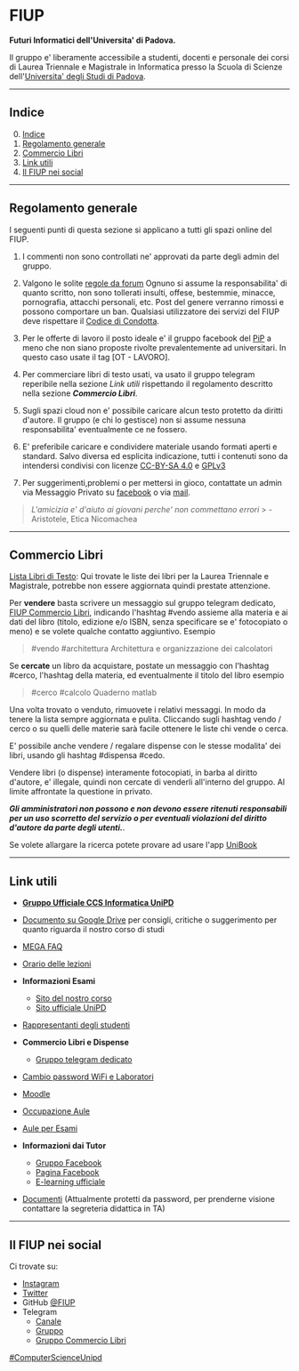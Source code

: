 # FIUP 
**Futuri Informatici dell'Universita' di Padova.** 

Il gruppo e' liberamente accessibile a studenti, docenti e personale dei corsi di Laurea Triennale e Magistrale in Informatica
presso la Scuola di Scienze dell'[Universita' degli Studi di Padova](https://www.unipd.it/). 

***

## Indice
0. [Indice](#indice)
1. [Regolamento generale](#regolamento-generale)  
2. [Commercio Libri](#commercio-libri)
3. [Link utili](#link-utili)
4. [Il FIUP nei social](#il-fiup-nei-social)


***

## Regolamento generale
I seguenti punti di questa sezione si applicano a tutti gli spazi online del FIUP.

1. I commenti non sono controllati ne' approvati da parte degli admin del gruppo.

2. Valgono le solite [regole da forum](http://it.wikipedia.org/wiki/Netiquette) 
Ognuno si assume la responsabilita' di quanto scritto, non sono tollerati insulti, offese, bestemmie, minacce, pornografia, attacchi personali, etc.
Post del genere verranno rimossi e possono comportare un ban. Qualsiasi utilizzatore dei servizi del FIUP deve rispettare il [Codice di Condotta](https://github.com/FIUP/Getting_Started/blob/master/CODE_OF_CONDUCT.md).

3. Per le offerte di lavoro il posto ideale e' il gruppo facebook del [PiP](https://www.facebook.com/groups/programmersinpadua/) a meno che non siano proposte rivolte prevalentemente ad universitari. 
In questo caso usate il tag \[OT - LAVORO\].

4. Per commerciare libri di testo usati, va usato il gruppo telegram reperibile nella sezione *Link utili* rispettando il regolamento descritto nella sezione ***Commercio Libri***.

5. Sugli spazi cloud non e' possibile caricare alcun testo protetto da diritti d'autore. Il gruppo (e chi lo gestisce) non si assume nessuna responsabilita' eventualmente ce ne fossero.

6. E' preferibile caricare e condividere materiale usando formati aperti e standard. 
Salvo diversa ed esplicita indicazione, tutti i contenuti sono da intendersi condivisi con licenze [CC-BY-SA 4.0](https://creativecommons.org/licenses/by-sa/4.0/) e [GPLv3](https://www.gnu.org/licenses/gpl-3.0.en.html) 

7. Per suggerimenti,problemi o per mettersi in gioco, contattate un admin via Messaggio Privato su [facebook](https://facebook.com/groups/fiupd/admins) o via [mail](fiup.unipd@gmail.com).

> *L'amicizia e' d'aiuto ai giovani perche' non commettano errori* > - Aristotele, Etica Nicomachea

***

## Commercio Libri

[Lista Libri di Testo](https://github.com/FIUP/Getting_Started/blob/master/lista%20libri.md): Qui trovate le liste dei libri per la Laurea Triennale e Magistrale, potrebbe non essere aggiornata quindi prestate attenzione.

Per **vendere** basta scrivere un messaggio sul gruppo telegram dedicato, [FIUP Commercio Libri](https://telegram.me/FIUPBooks), indicando l'hashtag #vendo assieme alla materia e ai dati del libro (titolo, edizione e/o ISBN, senza specificare se e' fotocopiato o meno) e se volete qualche contatto aggiuntivo.
 Esempio 
> #vendo #architettura Architettura e organizzazione dei calcolatori 

Se **cercate** un libro da acquistare, postate un messaggio con l'hashtag #cerco, l'hashtag della materia, ed eventualmente il titolo del libro esempio

>  #cerco #calcolo Quaderno matlab

Una volta trovato o venduto, rimuovete i relativi messaggi. In modo da tenere la lista sempre aggiornata e pulita. Cliccando sugli hashtag vendo / cerco o su quelli delle materie sarà facile ottenere le liste chi vende o cerca.

E' possibile anche vendere / regalare dispense con le stesse modalita' dei libri, usando gli hashtag #dispensa #cedo.

Vendere libri (o dispense) interamente fotocopiati, in barba al diritto d'autore, e' illegale, quindi non cercate di venderli all'interno del gruppo. Al limite affrontate la questione in privato. 

***Gli amministratori non possono e non devono essere ritenuti responsabili per un uso scorretto del servizio o per eventuali violazioni del diritto d'autore da parte degli utenti.***.

Se volete allargare la ricerca potete provare ad usare l'app [UniBook](http://www.unibookapp.com/)

***

## Link utili

- **[Gruppo Ufficiale CCS Informatica UniPD](https://bit.ly/CSSInformaticaUniPD)**

- [Documento su Google Drive](https://bit.ly/ConsigliInformaticaUniPD) per consigli, critiche o 
suggerimento per quanto riguarda il nostro corso di studi

- [MEGA FAQ](https://github.com/FIUP/Getting_Started/blob/master/MEGA_FAQ.md)

- [Orario delle lezioni](https://bit.ly/OrarioInformaticaUniPD)

- **Informazioni Esami**
    - [Sito del nostro corso](https://bit.ly/InfoEsamiInformaticaUniPD)
    - [Sito ufficiale UniPD](https://bit.ly/InfoEsamiOfficialInformaticaUniPD)

- [Rappresentanti degli studenti](https://bit.ly/RappresentantiInformaticaUniPD)

- **Commercio Libri e Dispense**
    - [Gruppo telegram dedicato]()

- [Cambio password WiFi e Laboratori](https://bit.ly/CambioPasswordInformaticaUniPD)

- [Moodle](https://bit.ly/MoodleInformaticaUniPD)

- [Occupazione Aule](https://bit.ly/OccupazioneAuleInformaticaUniPD)

- [Aule per Esami](https://bit.ly/AuleEsamiInformaticaUniPD)

- **Informazioni dai Tutor**
    - [Gruppo Facebook](https://bit.ly/GruppoTutorInformaticaUniPD)
    - [Pagina Facebook](https://www.facebook.com/tutorinformaticaunipd)
    - [E-learning ufficiale](https://bit.ly/InfoTutorInformaticaUniPD)

- [Documenti](http://bit.ly/DocumentiInformaticaUniPD) (Attualmente protetti da password, per prenderne visione contattare la segreteria didattica in TA)

***

## Il FIUP nei social
Ci trovate su: 
- [Instagram](https://www.instagram.com/fiupd/)
- [Twitter](https://twitter.com/fiupd)
- GitHub [@FIUP](https://github.com/FIUP)
- Telegram
    - [Canale](https://telegram.me/infofromfiup)
    - [Gruppo](https://telegram.me/FIUPd)
    - [Gruppo Commercio Libri](https://telegram.me/FIUPd)

[#ComputerScienceUnipd](https://twitter.com/hashtag/ComputerScienceUnipd) 